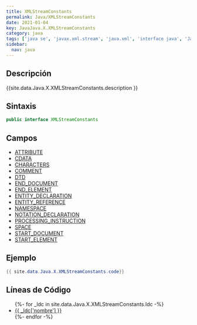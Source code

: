 ```yaml
---
title: XMLStreamConstants
permalink: Java/XMLStreamConstants
date: 2021-01-04
key: JavaJava.X.XMLStreamConstants
category: java
tags: ['java se', 'javax.xml.stream', 'java.xml', 'interface java', 'Java 1.6']
sidebar: 
  nav: java
---
```


## Descripción
{{site.data.Java.X.XMLStreamConstants.description }}

## Sintaxis
~~~java
public interface XMLStreamConstants
~~~

## Campos
* [ATTRIBUTE](/Java/XMLStreamConstants/ATTRIBUTE)
* [CDATA](/Java/XMLStreamConstants/CDATA)
* [CHARACTERS](/Java/XMLStreamConstants/CHARACTERS)
* [COMMENT](/Java/XMLStreamConstants/COMMENT)
* [DTD](/Java/XMLStreamConstants/DTD)
* [END_DOCUMENT](/Java/XMLStreamConstants/END_DOCUMENT)
* [END_ELEMENT](/Java/XMLStreamConstants/END_ELEMENT)
* [ENTITY_DECLARATION](/Java/XMLStreamConstants/ENTITY_DECLARATION)
* [ENTITY_REFERENCE](/Java/XMLStreamConstants/ENTITY_REFERENCE)
* [NAMESPACE](/Java/XMLStreamConstants/NAMESPACE)
* [NOTATION_DECLARATION](/Java/XMLStreamConstants/NOTATION_DECLARATION)
* [PROCESSING_INSTRUCTION](/Java/XMLStreamConstants/PROCESSING_INSTRUCTION)
* [SPACE](/Java/XMLStreamConstants/SPACE)
* [START_DOCUMENT](/Java/XMLStreamConstants/START_DOCUMENT)
* [START_ELEMENT](/Java/XMLStreamConstants/START_ELEMENT)

## Ejemplo
~~~java
{{ site.data.Java.X.XMLStreamConstants.code}}
~~~

## Líneas de Código
<ul>
{%- for _ldc in site.data.Java.X.XMLStreamConstants.ldc -%}
   <li>
       <a href="{{_ldc['url'] }}">{{ _ldc['nombre'] }}</a>
   </li>
{%- endfor -%}
</ul>
